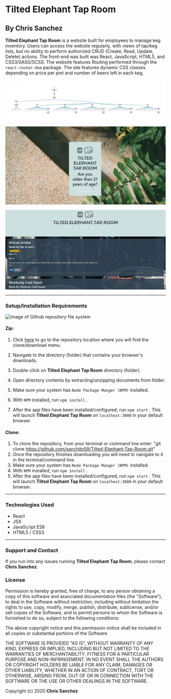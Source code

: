 # Tilted Elephant Tap Room

## By **Chris Sanchez**

**Tilted Elephant Tap Room** is a website built for employees to manage keg inventory. Users can access the website regularly, with views of tap/keg lists, but no ability to perform authorized CRUD (Create, Read, Update, Delete) actions. The front-end was built was React, JavaScript, HTML5, and CSS3/SASS/SCSS. The website features Routing performed through the `react-router-dom` package. The site features dynamic CSS classes depending on price per pint and number of beers left in each keg.

![component tree](public/componentTree.png)

![screenshot of age restricted landing page](public/ageRestriction.png)

![screenshot of tap list](public/tapList.png)

 - - -

### Setup/Installation Requirements

![image of Github repository file system](https://i.imgur.com/UStodOA.jpg "read")

#### Zip:

1. Click [here](https://github.com/sanchito59/Tilted-Elephant-Tap-Room.git) to go to the repository location where you will find the clone/download menu.

 2. Navigate to the directory (folder) that contains your browser's downloads.
 3. Double-click on **Tilted Elephant Tap Room** directory (folder).
 4. Open directory contents by extracting/unzipping documents from folder.
 3. Make sure your system has `Node Package Manger (NPM)` installed.
 4. With `NPM` installed, run `npm install` .
 5. After the app files have been installed/configured, run `npm start` . This will launch **Tilted Elephant Tap Room** on `localhost:3000` in your default browser.

#### Clone:

 1. To clone the repository, from your terminal or command line enter: "git clone https://github.com/sanchito59/Tilted-Elephant-Tap-Room.git"
 2. Once the repository finishes downloading you will need to navigate to it in the terminal/command line.
 3. Make sure your system has `Node Package Manger (NPM)` installed.
 4. With `NPM` installed, run `npm install` .
 5. After the app files have been installed/configured, run `npm start` . This will launch **Tilted Elephant Tap Room** on `localhost:3000` in your default browser.

 - - -

<!-- ### Specifications: -->

<!-- |Behavior|Input|Output|
|---|---|---|
|(Read/GET)|User is on the homepage.|Homepage displays featured products and navigation to view all products.|
|(Create/POST) User adds a product to the catalogue of products.|'Vasiva HVAC Comp'|The corresponding pages now have the product added and so does the database. The user is shown a message to inform them of the successful creation.|
|(Read/GET)|User is on the product page.|Product page displays a list of all products. Included is the ability to create products.|
|(Update/PATCH) User changes the product.|'Fire System Alarms'|All pages reflect the changes and so does the database.|
|(Create/POST) User adds a review to the product.|Reviews contain information such as author, review text, and rating.|The product page now has the review added and so does the database. The user is shown a message to inform them of successfully changes.|
|(Update/PATCH) User changes the review's author.|'Michael Smith'|The product page now reflects the changes and so does the database. The user is shown a message to inform them of successful changes.|
|(Delete/DELETE) The user removes a review from a product.|Review for 'Fire System Alarms' is deleted.|The product page now reflects the changes and so does the database. The user is shown a message to inform them of successful changes.|
|(Delete/DELETE) The user deletes a product.|'Fire System Alarms'|The database and all corresponding pages no longer have the product.| -->

 <!-- - - - -->

### Technologies Used

 - React
 - JSX
 - JavaScript ES6
 - HTML5 / CSS3

 - - -

### Support and Contact

If you run into any issues running **Tilted Elephant Tap Room**, please contact **Chris Sanchez**.

### License

Permission is hereby granted, free of charge, to any person obtaining a copy of this software and associated documentation files (the "Software"), to deal in the Software without restriction, including without limitation the rights to use, copy, modify, merge, publish, distribute, sublicense, and/or sell copies of the Software, and to permit persons to whom the Software is furnished to do so, subject to the following conditions:

The above copyright notice and this permission notice shall be included in all copies or substantial portions of the Software.

THE SOFTWARE IS PROVIDED "AS IS", WITHOUT WARRANTY OF ANY KIND, EXPRESS OR IMPLIED, INCLUDING BUT NOT LIMITED TO THE WARRANTIES OF MERCHANTABILITY, FITNESS FOR A PARTICULAR PURPOSE AND NON-INFRINGEMENT. IN NO EVENT SHALL THE AUTHORS OR COPYRIGHT HOLDERS BE LIABLE FOR ANY CLAIM, DAMAGES OR OTHER LIABILITY, WHETHER IN AN ACTION OF CONTRACT, TORT OR OTHERWISE, ARISING FROM, OUT OF OR IN CONNECTION WITH THE SOFTWARE OR THE USE OR OTHER DEALINGS IN THE SOFTWARE.

Copyright (c) 2020 **Chris Sanchez**

